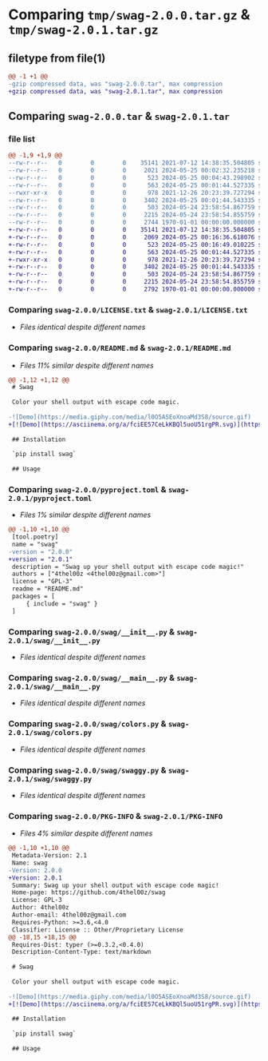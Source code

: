 # Comparing `tmp/swag-2.0.0.tar.gz` & `tmp/swag-2.0.1.tar.gz`

## filetype from file(1)

```diff
@@ -1 +1 @@
-gzip compressed data, was "swag-2.0.0.tar", max compression
+gzip compressed data, was "swag-2.0.1.tar", max compression
```

## Comparing `swag-2.0.0.tar` & `swag-2.0.1.tar`

### file list

```diff
@@ -1,9 +1,9 @@
--rw-r--r--   0        0        0    35141 2021-07-12 14:38:35.504805 swag-2.0.0/LICENSE.txt
--rw-r--r--   0        0        0     2021 2024-05-25 00:02:32.235218 swag-2.0.0/README.md
--rw-r--r--   0        0        0      523 2024-05-25 00:04:43.298902 swag-2.0.0/pyproject.toml
--rw-r--r--   0        0        0      563 2024-05-25 00:01:44.527335 swag-2.0.0/swag/__init__.py
--rwxr-xr-x   0        0        0      978 2021-12-26 20:23:39.727294 swag-2.0.0/swag/__main__.py
--rw-r--r--   0        0        0     3402 2024-05-25 00:01:44.543335 swag-2.0.0/swag/colors.py
--rw-r--r--   0        0        0      503 2024-05-24 23:58:54.867759 swag-2.0.0/swag/install.py
--rw-r--r--   0        0        0     2215 2024-05-24 23:58:54.855759 swag-2.0.0/swag/swaggy.py
--rw-r--r--   0        0        0     2744 1970-01-01 00:00:00.000000 swag-2.0.0/PKG-INFO
+-rw-r--r--   0        0        0    35141 2021-07-12 14:38:35.504805 swag-2.0.1/LICENSE.txt
+-rw-r--r--   0        0        0     2069 2024-05-25 00:16:36.618076 swag-2.0.1/README.md
+-rw-r--r--   0        0        0      523 2024-05-25 00:16:49.010225 swag-2.0.1/pyproject.toml
+-rw-r--r--   0        0        0      563 2024-05-25 00:01:44.527335 swag-2.0.1/swag/__init__.py
+-rwxr-xr-x   0        0        0      978 2021-12-26 20:23:39.727294 swag-2.0.1/swag/__main__.py
+-rw-r--r--   0        0        0     3402 2024-05-25 00:01:44.543335 swag-2.0.1/swag/colors.py
+-rw-r--r--   0        0        0      503 2024-05-24 23:58:54.867759 swag-2.0.1/swag/install.py
+-rw-r--r--   0        0        0     2215 2024-05-24 23:58:54.855759 swag-2.0.1/swag/swaggy.py
+-rw-r--r--   0        0        0     2792 1970-01-01 00:00:00.000000 swag-2.0.1/PKG-INFO
```

### Comparing `swag-2.0.0/LICENSE.txt` & `swag-2.0.1/LICENSE.txt`

 * *Files identical despite different names*

### Comparing `swag-2.0.0/README.md` & `swag-2.0.1/README.md`

 * *Files 11% similar despite different names*

```diff
@@ -1,12 +1,12 @@
 # Swag
 
 Color your shell output with escape code magic.
 
-![Demo](https://media.giphy.com/media/l0O5ASEoXnoaMd3S8/source.gif)
+[![Demo](https://asciinema.org/a/fciEE57CeLkKBQl5uoU51rgPR.svg)](https://asciinema.org/a/fciEE57CeLkKBQl5uoU51rgPR)
 
 ## Installation
 
 `pip install swag`
 
 ## Usage
```

### Comparing `swag-2.0.0/pyproject.toml` & `swag-2.0.1/pyproject.toml`

 * *Files 1% similar despite different names*

```diff
@@ -1,10 +1,10 @@
 [tool.poetry]
 name = "swag"
-version = "2.0.0"
+version = "2.0.1"
 description = "Swag up your shell output with escape code magic!"
 authors = ["4thel00z <4thel00z@gmail.com>"]
 license = "GPL-3"
 readme = "README.md"
 packages = [
     { include = "swag" }
 ]
```

### Comparing `swag-2.0.0/swag/__init__.py` & `swag-2.0.1/swag/__init__.py`

 * *Files identical despite different names*

### Comparing `swag-2.0.0/swag/__main__.py` & `swag-2.0.1/swag/__main__.py`

 * *Files identical despite different names*

### Comparing `swag-2.0.0/swag/colors.py` & `swag-2.0.1/swag/colors.py`

 * *Files identical despite different names*

### Comparing `swag-2.0.0/swag/swaggy.py` & `swag-2.0.1/swag/swaggy.py`

 * *Files identical despite different names*

### Comparing `swag-2.0.0/PKG-INFO` & `swag-2.0.1/PKG-INFO`

 * *Files 4% similar despite different names*

```diff
@@ -1,10 +1,10 @@
 Metadata-Version: 2.1
 Name: swag
-Version: 2.0.0
+Version: 2.0.1
 Summary: Swag up your shell output with escape code magic!
 Home-page: https://github.com/4thel00z/swag
 License: GPL-3
 Author: 4thel00z
 Author-email: 4thel00z@gmail.com
 Requires-Python: >=3.6,<4.0
 Classifier: License :: Other/Proprietary License
@@ -18,15 +18,15 @@
 Requires-Dist: typer (>=0.3.2,<0.4.0)
 Description-Content-Type: text/markdown
 
 # Swag
 
 Color your shell output with escape code magic.
 
-![Demo](https://media.giphy.com/media/l0O5ASEoXnoaMd3S8/source.gif)
+[![Demo](https://asciinema.org/a/fciEE57CeLkKBQl5uoU51rgPR.svg)](https://asciinema.org/a/fciEE57CeLkKBQl5uoU51rgPR)
 
 ## Installation
 
 `pip install swag`
 
 ## Usage
```

